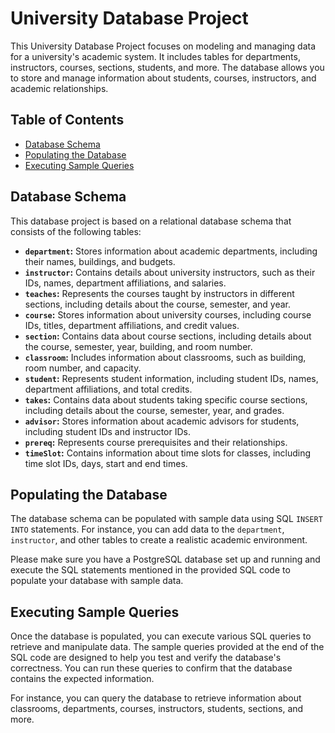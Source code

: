 # University Database Project

This University Database Project focuses on modeling and managing data for a university's academic system. It includes tables for departments, instructors, courses, sections, students, and more. The database allows you to store and manage information about students, courses, instructors, and academic relationships.

## Table of Contents
- [Database Schema](#database-schema)
- [Populating the Database](#populating-the-database)
- [Executing Sample Queries](#executing-sample-queries)

## Database Schema

This database project is based on a relational database schema that consists of the following tables:

- **`department`:** Stores information about academic departments, including their names, buildings, and budgets.
- **`instructor`:** Contains details about university instructors, such as their IDs, names, department affiliations, and salaries.
- **`teaches`:** Represents the courses taught by instructors in different sections, including details about the course, semester, and year.
- **`course`:** Stores information about university courses, including course IDs, titles, department affiliations, and credit values.
- **`section`:** Contains data about course sections, including details about the course, semester, year, building, and room number.
- **`classroom`:** Includes information about classrooms, such as building, room number, and capacity.
- **`student`:** Represents student information, including student IDs, names, department affiliations, and total credits.
- **`takes`:** Contains data about students taking specific course sections, including details about the course, semester, year, and grades.
- **`advisor`:** Stores information about academic advisors for students, including student IDs and instructor IDs.
- **`prereq`:** Represents course prerequisites and their relationships.
- **`timeSlot`:** Contains information about time slots for classes, including time slot IDs, days, start and end times.

## Populating the Database

The database schema can be populated with sample data using SQL `INSERT INTO` statements. For instance, you can add data to the `department`, `instructor`, and other tables to create a realistic academic environment.

Please make sure you have a PostgreSQL database set up and running and execute the SQL statements mentioned in the provided SQL code to populate your database with sample data.

## Executing Sample Queries

Once the database is populated, you can execute various SQL queries to retrieve and manipulate data. The sample queries provided at the end of the SQL code are designed to help you test and verify the database's correctness. You can run these queries to confirm that the database contains the expected information.

For instance, you can query the database to retrieve information about classrooms, departments, courses, instructors, students, sections, and more.
